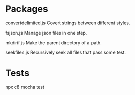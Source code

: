 Packages
========

convertdelimited.js
    Covert strings between different styles.

fsjson.js
    Manage json files in one step.

mkdirif.js
    Make the parent directory of a path.

seekfiles.js
    Recursively seek all files that pass some test.

Tests
=====

npx c8 mocha test
